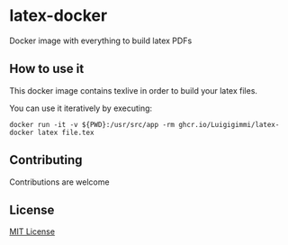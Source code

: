 # latex-docker
Docker image with everything to build latex PDFs

## How to use it
This docker image contains texlive in order to build your latex files.

You can use it iteratively by executing:
```
docker run -it -v ${PWD}:/usr/src/app -rm ghcr.io/Luigigimmi/latex-docker latex file.tex
```

## Contributing
Contributions are welcome

## License
[MIT License](LICENSE)